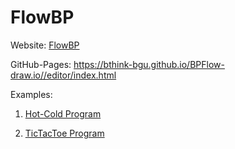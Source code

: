 # FlowBP

Website: [FlowBP](https://atiyah1.wixsite.com/flow-bp)

GitHub-Pages: https://bthink-bgu.github.io/BPFlow-draw.io//editor/index.html

Examples:

1) [Hot-Cold Program](https://eilonben.github.io/FlowBP/Examples/HotCold.html)

2) [TicTacToe Program](https://eilonben.github.io/FlowBP/Examples/TicTacToe.html)
